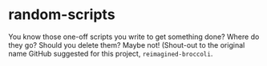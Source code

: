 # random-scripts
You know those one-off scripts you write to get something done? Where do they go? Should you delete them? Maybe not! (Shout-out to the original name GitHub suggested for this project, `reimagined-broccoli`.
